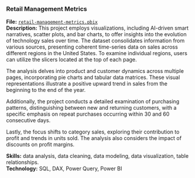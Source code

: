 ### Retail Management Metrics
**File:** [`retail-management-metrics.pbix`](https://github.com/cobblucas/retail-management-metrics/blob/master/retail-management-metrics.pbix)    
**Description:** This project employs visualizations, including AI-driven smart narratives, scatter plots, and bar charts, to offer insights into the evolution of technology sales over time. The dataset consolidates information from various sources, presenting coherent time-series data on sales across different regions in the United States. To examine individual regions, users can utilize the slicers located at the top of each page.

The analysis delves into product and customer dynamics across multiple pages, incorporating pie charts and tabular data matrices. These visual representations illustrate a positive upward trend in sales from the beginning to the end of the year.

Additionally, the project conducts a detailed examination of purchasing patterns, distinguishing between new and returning customers, with a specific emphasis on repeat purchases occurring within 30 and 60 consecutive days.

Lastly, the focus shifts to category sales, exploring their contribution to profit and trends in units sold. The analysis also considers the impact of discounts on profit margins.
  
**Skills:** data analysis, data cleaning, data modeling, data visualization, table relationships.  
**Technology:** SQL, DAX, Power Query, Power BI


